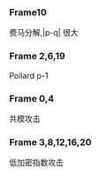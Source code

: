 ### Frame10 
费马分解,|p-q| 很大

### Frame 2,6,19
Pollard p-1 

### Frame 0,4
共模攻击

### Frame 3,8,12,16,20
低加密指数攻击


